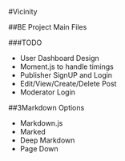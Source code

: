 #Vicinity

##BE Project Main Files

###TODO


- User Dashboard Design
- Moment.js to handle timings
- Publisher SignUP and Login
- Edit/View/Create/Delete Post
- Moderator Login

##3Markdown Options

- Markdown.js
- Marked
- Deep Markdown
- Page Down